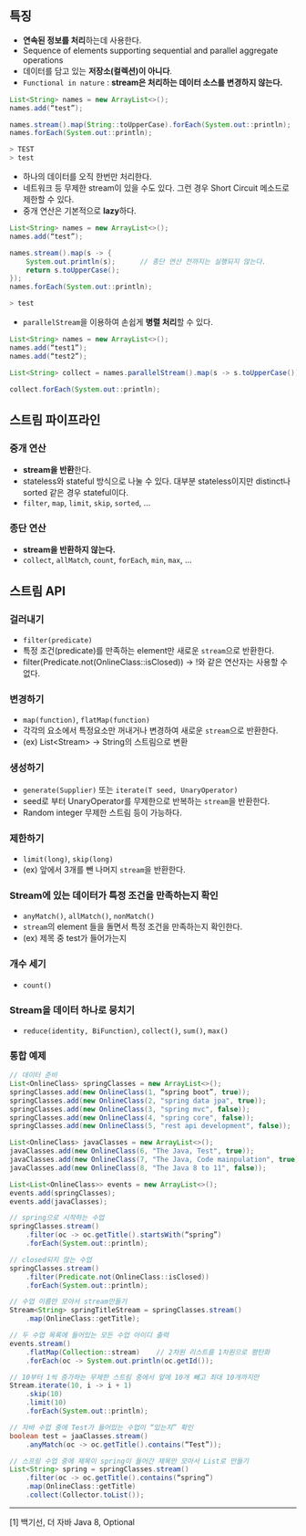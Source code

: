 ## 특징

- **연속된 정보를 처리**하는데 사용한다.
- Sequence of elements supporting sequential and parallel aggregate operations
- 데이터를 담고 있는 **저장소(컬렉션)이 아니다**.
- `Functional in nature` : **stream은 처리하는 데이터 소스를 변경하지 않는다.**

```java
List<String> names = new ArrayList<>();
names.add(“test”);

names.stream().map(String::toUpperCase).forEach(System.out::println);
names.forEach(System.out::println);

> TEST
> test
```

- 하나의 데이터를 오직 한번만 처리한다.
- 네트워크 등 무제한 stream이 있을 수도 있다. 그런 경우 Short Circuit 메소드로 제한할 수 있다.
- 중개 연산은 기본적으로 **lazy**하다.

```java
List<String> names = new ArrayList<>();
names.add(“test”);

names.stream().map(s -> {
	System.out.println(s);		// 종단 연산 전까지는 실행되지 않는다.
	return s.toUpperCase();
});
names.forEach(System.out::println);

> test
```

- `parallelStream`을 이용하여 손쉽게 **병렬 처리**할 수 있다.

```java
List<String> names = new ArrayList<>();
names.add(“test1”);
names.add(“test2”);

List<String> collect = names.parallelStream().map(s -> s.toUpperCase()).collect(Collectors.toList());

collect.forEach(System.out::println);
```

## 스트림 파이프라인

### 중개 연산

- **stream을 반환**한다.
- stateless와 stateful 방식으로 나눌 수 있다. 대부분 stateless이지만 distinct나 sorted 같은 경우 stateful이다.
- `filter`, `map`, `limit`, `skip`, `sorted`, …

### 종단 연산

- **stream을 반환하지 않는다.**
- `collect`, `allMatch`, `count`, `forEach`, `min`, `max`, …

## 스트림 API

### 걸러내기

- `filter(predicate)`
- 특정 조건(predicate)를 만족하는 element만 새로운 `stream`으로 반환한다.
- filter(Predicate.not(OnlineClass::isClosed)) -> !와 같은 연산자는 사용할 수 없다.

### 변경하기

- `map(function)`, `flatMap(function)`
- 각각의 요소에서 특정요소만 꺼내거나 변경하여 새로운 `stream`으로 반환한다.
- (ex) List<Stream<String>> -> String의 스트림으로 변환

### 생성하기

- `generate(Supplier)` 또는 `iterate(T seed, UnaryOperator)`
- seed로 부터 UnaryOperator를 무제한으로 반복하는 `stream`을 반환한다.
- Random integer 무제한 스트림 등이 가능하다.

### 제한하기

- `limit(long)`, `skip(long)`
- (ex) 앞에서 3개를 뺀 나머지 `stream`을 반환한다.

### Stream에 있는 데이터가 특정 조건을 만족하는지 확인

- `anyMatch()`, `allMatch()`, `nonMatch()`
- `stream`의 element 들을 돌면서 특정 조건을 만족하는지 확인한다.
- (ex) 제목 중 test가 들어가는지

### 개수 세기

- `count()`

### Stream을 데이터 하나로 뭉치기

- `reduce(identity, BiFunction)`, `collect()`, `sum()`, `max()`

### 통합 예제

```java
// 데이터 준비
List<OnlineClass> springClasses = new ArrayList<>();
springClasses.add(new OnlineClass(1, “spring boot”, true));
springClasses.add(new OnlineClass(2, "spring data jpa", true));
springClasses.add(new OnlineClass(3, "spring mvc", false));
springClasses.add(new OnlineClass(4, "spring core", false));
springClasses.add(new OnlineClass(5, "rest api development", false));

List<OnlineClass> javaClasses = new ArrayList<>();
javaClasses.add(new OnlineClass(6, "The Java, Test", true));
javaClasses.add(new OnlineClass(7, "The Java, Code mainpulation", true));
javaClasses.add(new OnlineClass(8, "The Java 8 to 11", false));

List<List<OnlineClass>> events = new ArrayList<>();
events.add(springClasses);
events.add(javaClasses);

// spring으로 시작하는 수업
springClasses.stream()
	.filter(oc -> oc.getTitle().startsWith(“spring”)
	.forEach(System.out::println);

// closed되지 않는 수업
springClasses.stream()
	.filter(Predicate.not(OnlineClass::isClosed))
	.forEach(System.out::println);

// 수업 이름만 모아서 stream만들기
Stream<String> springTitleStream = springClasses.stream()
	.map(OnlineClass::getTitle);

// 두 수업 목록에 들어있는 모든 수업 아이디 출력
events.stream()
	.flatMap(Collection::stream)	// 2차원 리스트를 1차원으로 평탄화
	.forEach(oc -> System.out.println(oc.getId());

// 10부터 1씩 증가하는 무제한 스트림 중에서 앞에 10개 빼고 최대 10개까지만
Stream.iterate(10, i -> i + 1)
	.skip(10)
	.limit(10)
	.forEach(System.out::println);

// 자바 수업 중에 Test가 들어있는 수업이 “있는지” 확인
boolean test = jaaClasses.stream()
	.anyMatch(oc -> oc.getTitle().contains(“Test”));

// 스프링 수업 중에 제목이 spring이 들어간 제목만 모아서 List로 만들기
List<String> spring = springClasses.stream()
	.filter(oc -> oc.getTitle().contains(“spring”)
	.map(OnlineClass::getTitle)
	.collect(Collector.toList());
```

---

[1] 백기선, 더 자바 Java 8, Optional
